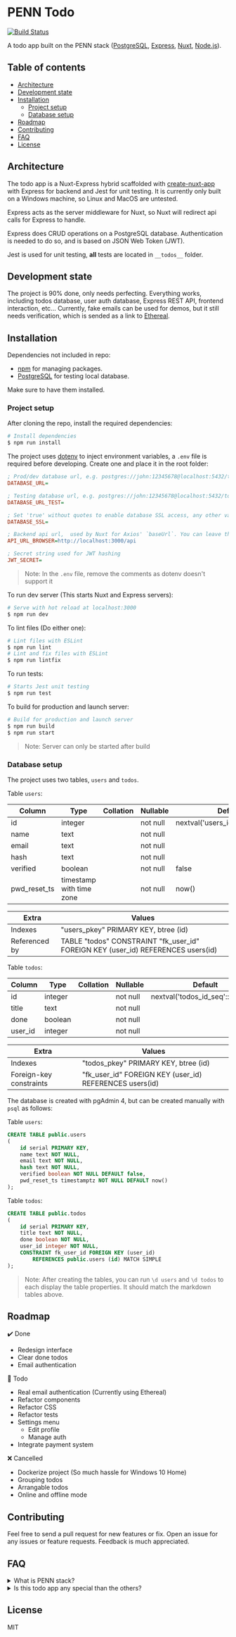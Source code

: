 # PENN Todo

[![Build Status](https://travis-ci.org/BjornLuG/penn-todo.svg?branch=master)](https://travis-ci.org/BjornLuG/penn-todo)

A todo app built on the PENN stack ([PostgreSQL](https://www.postgresql.org), [Express](https://expressjs.com/), [Nuxt](https://nuxtjs.org), [Node.js](https://nodejs.org)).

## Table of contents
* [Architecture](#architecture)
* [Development state](#development-state)
* [Installation](#installation)
  * [Project setup](#project-setup)
  * [Database setup](#database-setup)
* [Roadmap](#roadmap)
* [Contributing](#contributing)
* [FAQ](#faq)
* [License](#license)

## Architecture

The todo app is a Nuxt-Express hybrid scaffolded with [create-nuxt-app](https://github.com/nuxt/create-nuxt-app) with Express for backend and Jest for unit testing. It is currently only built on a Windows machine, so Linux and MacOS are untested.

Express acts as the server middleware for Nuxt, so Nuxt will redirect api calls for Express to handle.

Express does CRUD operations on a PostgreSQL database. Authentication is needed to do so, and is based on JSON Web Token (JWT).

Jest is used for unit testing, **all** tests are located in `__todos__` folder.

## Development state

The project is 90% done, only needs perfecting. Everything works, including todos database, user auth database, Express REST API, frontend interaction, etc... Currently, fake emails can be used for demos, but it still needs verification, which is sended as a link to [Ethereal](https://ethereal.email/).

## Installation

Dependencies not included in repo:
* [npm](https://www.npmjs.com) for managing packages.
* [PostgreSQL](https://www.postgresql.org) for testing local database.

Make sure to have them installed.

### Project setup

After cloning the repo, install the required dependencies:

``` bash
# Install dependencies
$ npm run install
```

The project uses [dotenv](https://github.com/motdotla/dotenv) to inject environment variables, a `.env` file is required before developing. Create one and place it in the root folder:
``` ini
; Prod/dev database url, e.g. postgres://john:12345678@localhost:5432/tododb
DATABASE_URL=

; Testing database url, e.g. postgres://john:12345678@localhost:5432/todotestdb
DATABASE_URL_TEST=

; Set 'true' without quotes to enable database SSL access, any other values will equal to false
DATABASE_SSL=

; Backend api url,  used by Nuxt for Axios' `baseUrl`. You can leave the value below as is.
API_URL_BROWSER=http://localhost:3000/api

; Secret string used for JWT hashing
JWT_SECRET=
```

> Note: In the `.env` file, remove the comments as dotenv doesn't support it

To run dev server (This starts Nuxt and Express servers):
``` bash
# Serve with hot reload at localhost:3000
$ npm run dev
```

To lint files (Do either one):
``` bash
# Lint files with ESLint
$ npm run lint
# Lint and fix files with ESLint
$ npm run lintfix
```

To run tests:
``` bash
# Starts Jest unit testing
$ npm run test
```

To build for production and launch server:
``` bash
# Build for production and launch server
$ npm run build
$ npm run start
```
> Note: Server can only be started after build

### Database setup

The project uses two tables, `users` and `todos`.

Table `users`:

|    Column    |           Type           | Collation | Nullable |              Default              |
|--------------|--------------------------|-----------|----------|-----------------------------------|
| id           | integer                  |           | not null | nextval('users_id_seq'::regclass) |
| name         | text                     |           | not null |                                   |
| email        | text                     |           | not null |                                   |
| hash         | text                     |           | not null |                                   |
| verified     | boolean                  |           | not null | false                             |
| pwd_reset_ts | timestamp with time zone |           | not null | now()                             |

| Extra         | Values                                                                           |
|---------------|----------------------------------------------------------------------------------|
| Indexes       | "users_pkey" PRIMARY KEY, btree (id)                                             |
| Referenced by | TABLE "todos" CONSTRAINT "fk_user_id" FOREIGN KEY (user_id) REFERENCES users(id) |

Table `todos`:

| Column  |  Type   | Collation | Nullable |              Default              |
|---------|---------|-----------|----------|-----------------------------------|
| id      | integer |           | not null | nextval('todos_id_seq'::regclass) |
| title   | text    |           | not null |                                   |
| done    | boolean |           | not null |                                   |
| user_id | integer |           | not null |                                   |

| Extra                   | Values                                                  |
|-------------------------|---------------------------------------------------------|
| Indexes                 | "todos_pkey" PRIMARY KEY, btree (id)                    |
| Foreign-key constraints | "fk_user_id" FOREIGN KEY (user_id) REFERENCES users(id) |

The database is created with pgAdmin 4, but can be created manually with `psql` as follows:

Table `users`:

``` sql
CREATE TABLE public.users
(
    id serial PRIMARY KEY,
    name text NOT NULL,
    email text NOT NULL,
    hash text NOT NULL,
    verified boolean NOT NULL DEFAULT false,
    pwd_reset_ts timestamptz NOT NULL DEFAULT now()
);
```

Table `todos`:

``` sql
CREATE TABLE public.todos
(
    id serial PRIMARY KEY,
    title text NOT NULL,
    done boolean NOT NULL,
    user_id integer NOT NULL,
    CONSTRAINT fk_user_id FOREIGN KEY (user_id)
        REFERENCES public.users (id) MATCH SIMPLE
);
```

> Note: After creating the tables, you can run `\d users` and `\d todos` to each display the table properties. It should match the markdown tables above.

## Roadmap

:heavy_check_mark: Done 
* Redesign interface 
* Clear done todos
* Email authentication

:blue_book: Todo
* Real email authentication (Currently using Ethereal)
* Refactor components
* Refactor CSS
* Refactor tests
* Settings menu
  * Edit profile
  * Manage auth
* Integrate payment system

:x: Cancelled
* Dockerize project (So much hassle for Windows 10 Home)
* Grouping todos
* Arrangable todos
* Online and offline mode

## Contributing
Feel free to send a pull request for new features or fix. Open an issue for any issues or feature requests. Feedback is much appreciated.

## FAQ

<details>
  <summary>What is PENN stack?</summary>
  The PENN stack is similar to the MEAN and MERN stacks. The only difference is that it uses PostgreSQL instead of MongoDB, and Nuxt (Vue) instead of React or Angular. It's an open-source stack too.
</details>

<details>
  <summary>Is this todo app any special than the others?</summary>
  Currently, no. It's just a simple todo app with only a custom design. It's only meant for me to learn backend, simple CRUD and auth, so it's not much of a production-ready app. A code review would be nice :)
</details>

## License

MIT
